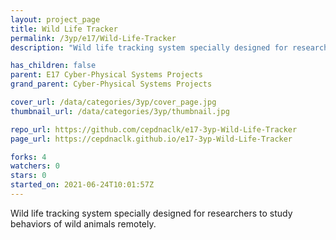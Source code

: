 ```yaml
---
layout: project_page
title: Wild Life Tracker
permalink: /3yp/e17/Wild-Life-Tracker
description: "Wild life tracking system specially designed for researchers to study behaviors of wild animals remotely. "

has_children: false
parent: E17 Cyber-Physical Systems Projects
grand_parent: Cyber-Physical Systems Projects

cover_url: /data/categories/3yp/cover_page.jpg
thumbnail_url: /data/categories/3yp/thumbnail.jpg

repo_url: https://github.com/cepdnaclk/e17-3yp-Wild-Life-Tracker
page_url: https://cepdnaclk.github.io/e17-3yp-Wild-Life-Tracker

forks: 4
watchers: 0
stars: 0
started_on: 2021-06-24T10:01:57Z
---
```

Wild life tracking system specially designed for researchers to study behaviors of wild animals remotely. 

